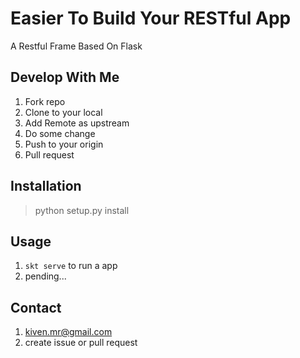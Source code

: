 # Easier To Build Your RESTful App
A Restful Frame Based On Flask

## Develop With Me
1. Fork repo
2. Clone to your local
3. Add Remote as upstream
4. Do some change
5. Push to your origin
6. Pull request

## Installation
> python setup.py install

## Usage
1. `skt serve` to run a app
2. pending...

## Contact
1. kiven.mr@gmail.com
2. create issue or pull request
